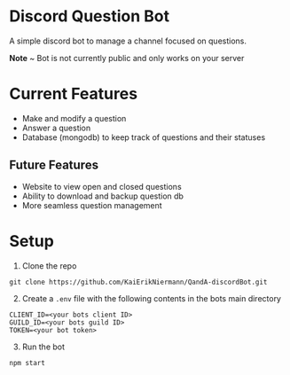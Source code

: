 # Discord Question Bot
A simple discord bot to manage a channel focused on questions.

**Note** ~ Bot is not currently public and only works on your server

# Current Features 
- Make and modify a question 
- Answer a question 
- Database (mongodb) to keep track of questions and their statuses 

## Future Features 
- Website to view open and closed questions
- Ability to download and backup question db 
- More seamless question management

# Setup 

1. Clone the repo 
```
git clone https://github.com/KaiErikNiermann/QandA-discordBot.git
```

2. Create a `.env` file with the following contents in the bots main directory
```
CLIENT_ID=<your bots client ID>
GUILD_ID=<your bots guild ID>
TOKEN=<your bot token>
```

3. Run the bot
```
npm start
```





